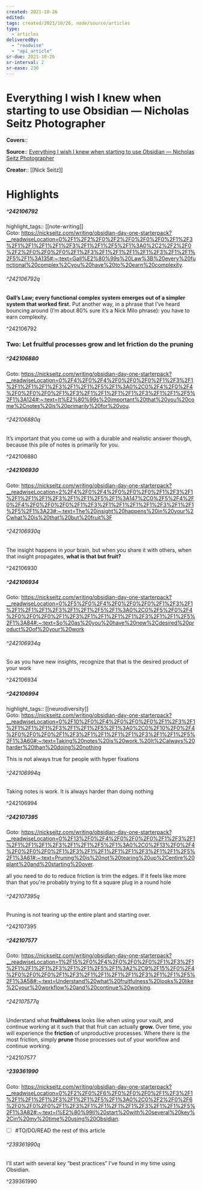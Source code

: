 ```yaml
---
created: 2021-10-26
edited:
tags: created/2021/10/26, node/source/articles
type: 
  - articles
deliveredBy: 
  - "readwise"
  - "api_article"
sr-due: 2021-10-26
sr-interval: 2
sr-ease: 230
---
```

# Everything I wish I knew when starting to use Obsidian — Nicholas Seitz Photographer

**Covers**:: 

**Source**:: [Everything I wish I knew when starting to use Obsidian — Nicholas Seitz Photographer](https://nickseitz.com/writing/obsidian-day-one-starterpack)

**Creator**:: [[Nick Seitz]]

# Highlights
##### ^242106792

highlight_tags:: [[note-writing]]   
Goto: https://nickseitz.com/writing/obsidian-day-one-starterpack?__readwiseLocation=0%2F1%2F2%2F0%2F2%2F0%2F0%2F0%2F1%2F3%2F1%2F1%2F1%2F1%2F3%2F1%2F1%2F5%2F1%3A0%2C2%2F2%2F0%2F2%2F0%2F0%2F0%2F1%2F3%2F1%2F1%2F1%2F1%2F3%2F1%2F1%2F5%2F1%3A135#:~:text=Gall%E2%80%99s%20Law%3B%20every%20functional%20complex%2Cyou%20have%20to%20earn%20complexity.  

###### ^242106792q

**Gall’s Law; every functional complex system emerges out of a simpler system that worked first.** Put another way, in a phrase that I’ve heard bouncing around (I’m about 80% sure it’s a Nick Milo phrase): you have to earn complexity. 

^242106792

### Two: Let fruitful processes grow and let friction do the pruning
##### ^242106880


Goto: https://nickseitz.com/writing/obsidian-day-one-starterpack?__readwiseLocation=0%2F4%2F0%2F4%2F0%2F0%2F0%2F1%2F3%2F1%2F1%2F1%2F1%2F3%2F1%2F1%2F5%2F1%3A0%2C0%2F4%2F0%2F4%2F0%2F0%2F0%2F1%2F3%2F1%2F1%2F1%2F1%2F3%2F1%2F1%2F5%2F1%3A124#:~:text=It%E2%80%99s%20important%20that%20you%20come%2Cnotes%20is%20primarily%20for%20you.  

###### ^242106880q

It’s important that you come up with a durable and realistic answer though, because this pile of notes is primarily for you. 

^242106880

##### ^242106930


Goto: https://nickseitz.com/writing/obsidian-day-one-starterpack?__readwiseLocation=2%2F4%2F0%2F4%2F0%2F0%2F0%2F1%2F3%2F1%2F1%2F1%2F1%2F3%2F1%2F1%2F5%2F1%3A147%2C0%2F5%2F4%2F0%2F4%2F0%2F0%2F0%2F1%2F3%2F1%2F1%2F1%2F1%2F3%2F1%2F1%2F5%2F1%3A23#:~:text=The%20insight%20happens%20in%20your%2Cwhat%20is%20that%20but%20fruit%3F  

###### ^242106930q

The insight happens in *your* brain, but when you share it with others, when that insight propagates, **what is that but fruit?** 

^242106930

##### ^242106934


Goto: https://nickseitz.com/writing/obsidian-day-one-starterpack?__readwiseLocation=0%2F5%2F0%2F4%2F0%2F0%2F0%2F1%2F3%2F1%2F1%2F1%2F1%2F3%2F1%2F1%2F5%2F1%3A0%2C0%2F5%2F0%2F4%2F0%2F0%2F0%2F1%2F3%2F1%2F1%2F1%2F1%2F3%2F1%2F1%2F5%2F1%3A84#:~:text=So%20as%20you%20have%20new%2Cdesired%20product%20of%20your%20work  

###### ^242106934q

So as you have new insights, recognize that that is the desired product of your work 

^242106934

##### ^242106994

highlight_tags:: [[neurodiversity]]   
Goto: https://nickseitz.com/writing/obsidian-day-one-starterpack?__readwiseLocation=0%2F10%2F0%2F4%2F0%2F0%2F0%2F1%2F3%2F1%2F1%2F1%2F1%2F3%2F1%2F1%2F5%2F1%3A0%2C0%2F10%2F0%2F4%2F0%2F0%2F0%2F1%2F3%2F1%2F1%2F1%2F1%2F3%2F1%2F1%2F5%2F1%3A60#:~:text=Taking%20notes%20is%20work.%20It%2Calways%20harder%20than%20doing%20nothing  

This is not always true for people with hyper fixations  

###### ^242106994q

Taking notes is work. It is always harder than doing nothing 

^242106994

##### ^242107395


Goto: https://nickseitz.com/writing/obsidian-day-one-starterpack?__readwiseLocation=0%2F13%2F0%2F4%2F0%2F0%2F0%2F1%2F3%2F1%2F1%2F1%2F1%2F3%2F1%2F1%2F5%2F1%3A0%2C0%2F13%2F0%2F4%2F0%2F0%2F0%2F1%2F3%2F1%2F1%2F1%2F1%2F3%2F1%2F1%2F5%2F1%3A61#:~:text=Pruning%20is%20not%20tearing%20up%2Centire%20plant%20and%20starting%20over.  

all you need to do to reduce friction is trim the edges. If it feels like more than that you're probably trying to fit a square plug in a round hole  

###### ^242107395q

Pruning is not tearing up the entire plant and starting over. 

^242107395

##### ^242107577


Goto: https://nickseitz.com/writing/obsidian-day-one-starterpack?__readwiseLocation=1%2F15%2F0%2F4%2F0%2F0%2F0%2F1%2F3%2F1%2F1%2F1%2F1%2F3%2F1%2F1%2F5%2F1%3A2%2C9%2F15%2F0%2F4%2F0%2F0%2F0%2F1%2F3%2F1%2F1%2F1%2F1%2F3%2F1%2F1%2F5%2F1%3A58#:~:text=Understand%20what%20fruitfulness%20looks%20like%2Cyour%20workflow%20and%20continue%20working.  

###### ^242107577q

Understand what **fruitfulness** looks like when using your vault, and continue working at it such that that fruit can actually **grow.** Over time, you will experience the **friction** of unproductive processes. Where there is the most friction, simply **prune** those processes out of your workflow and continue working. 

^242107577

##### ^239361990


Goto: https://nickseitz.com/writing/obsidian-day-one-starterpack?__readwiseLocation=0%2F2%2F0%2F6%2F0%2F0%2F0%2F1%2F3%2F1%2F1%2F1%2F1%2F3%2F1%2F1%2F5%2F1%3A0%2C0%2F2%2F0%2F6%2F0%2F0%2F0%2F1%2F3%2F1%2F1%2F1%2F1%2F3%2F1%2F1%2F5%2F1%3A82#:~:text=I%E2%80%99ll%20start%20with%20several%20key%2Cin%20my%20time%20using%20Obsidian.  

- [ ] #TO/DO/READ the rest of this article  

###### ^239361990q

I’ll start with several key “best practices” I’ve found in my time using Obsidian. 

^239361990

